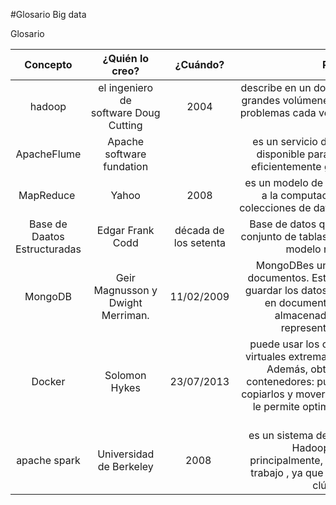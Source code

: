 #Glosario Big data

Glosario

|Concepto|¿Quién lo creo?|¿Cuándo?|Para qué sirve|Referencias
|:---:   |:---:          |:---:   |:---:         |:---:
|hadoop|  el ingeniero de software Doug Cutting |2004| describe en un documento técnicas para manejar grandes volúmenes de datos, desgranándolos en problemas cada vez más pequeños para hacerlos abordables.|(https://openwebinars.net/blog/que-es-hadoop/)
|ApacheFlume|Apache software fundation||es un servicio distribuido, fiable, y altamente disponible para recopilar, agregar, y mover eficientemente grandes cantidades de datos.|(https://bigdatadummy.com/2017/02/07/apache-flume/)
|MapReduce |Yahoo|2008| es un modelo de programación para dar soporte a la computación paralela sobre grandes colecciones de datos en grupos de computadoras|(https://es.wikipedia.org/wiki/MapReduce)
|Base de Daatos Estructuradas|Edgar Frank Codd|década de los setenta|	Base de datos que se puede percibir como un conjunto de tablas y se puede manipular según el modelo relacional de los datos|(https://www.ibm.com/support/knowledgecenter/es/SSFGJ4_7.6.0/com.ibm.mbs.doc/configur/r_ctr_db_structures.html)
|MongoDB |Geir Magnusson y Dwight Merriman.|11/02/2009|MongoDBes una base de datos orientada a documentos. Esto quiere decir que en lugar de guardar los datos en registros, guarda los datos en documentos. Estos documentos son almacenados en BSON, que es una representación binaria de JSON.|(https://www.mongodb.com/es/what-is-mongodb)
|Docker|Solomon Hykes|23/07/2013|puede usar los contenedores como máquinas virtuales extremadamente livianas y modulares. Además, obtiene flexibilidad con estos contenedores: puede crearlos, implementarlos, copiarlos y moverlos de un entorno a otro, lo cual le permite optimizar sus aplicaciones para la nube.|(https://www.redhat.com/es/topics/containers/what-is-docker)
|apache spark|Universidad de Berkeley|2008 |es un sistema de computación que se basa en Hadoop Map Reduce y que, principalmente, permite dividir o paralelizar el trabajo , ya que normalmente se instala en un clúster de máquina|(https://openwebinars.net/blog/que-es-apache-spark/)

